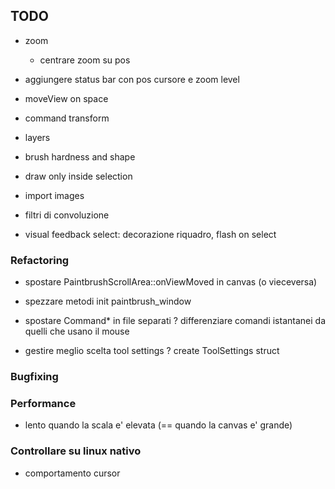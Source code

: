 ## TODO

- zoom
    - centrare zoom su pos

- aggiungere status bar con pos cursore e zoom level


- moveView on space

+ command transform

+ layers
+ brush hardness and shape

+ draw only inside selection
+ import images

+ filtri di convoluzione
+ visual feedback select: decorazione riquadro, flash on select



### Refactoring
- spostare PaintbrushScrollArea::onViewMoved in canvas (o vieceversa)

- spezzare metodi init paintbrush_window
- spostare Command* in file separati
? differenziare comandi istantanei da quelli che usano il mouse
- gestire meglio scelta tool settings
? create ToolSettings struct


### Bugfixing

### Performance
- lento quando la scala e' elevata (== quando la canvas e' grande)

### Controllare su linux nativo
- comportamento cursor 
